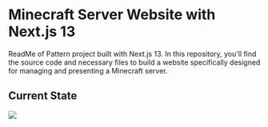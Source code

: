 # Minecraft Server Website with Next.js 13
ReadMe of Pattern project built with Next.js 13. 
In this repository, you'll find the source code and necessary files to build a website specifically designed for managing and presenting a Minecraft server.

## Current State
![](https://im3.ezgif.com/tmp/ezgif-3-8654d07e68.gif)
